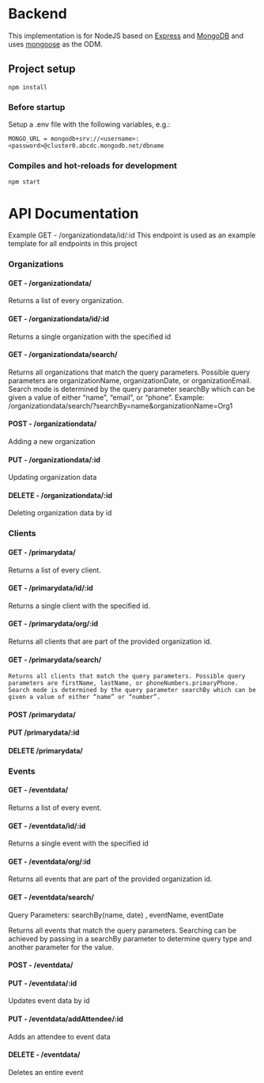 # Backend

This implementation is for NodeJS based on [Express](https://expressjs.com/) and [MongoDB](https://www.mongodb.com/) and uses [mongoose](https://mongoosejs.com/) as the ODM.

## Project setup
```
npm install
```

### Before startup 
Setup a .env file with the following variables, e.g.:

```
MONGO_URL = mongodb+srv://<username>:<password>@cluster0.abcdc.mongodb.net/dbname
```

### Compiles and hot-reloads for development
```
npm start
```



# API Documentation
Example
GET - /organizationdata/id/:id
This endpoint is used as an example template for all endpoints in this project

### Organizations
#### GET - /organizationdata/
Returns a list of every organization.

#### GET - /organizationdata/id/:id
Returns a single organization with the specified id

#### GET - /organizationdata/search/
Returns all organizations that match the query parameters. Possible query parameters are organizationName, organizationDate, or organizationEmail. Search mode is determined by the query parameter searchBy which can be given a value of either “name”, “email”, or “phone”.
Example: /organizationdata/search/?searchBy=name&organizationName=Org1

#### POST - /organizationdata/
Adding a new organization 


#### PUT - /organizationdata/:id
Updating organization data

#### DELETE - /organizationdata/:id
Deleting organization data by id


### Clients
#### GET - /primarydata/
Returns a list of every client.
#### GET - /primarydata/id/:id
Returns a single client with the specified id.
#### GET - /primarydata/org/:id
Returns all clients that are part of the provided organization id.
#### GET - /primarydata/search/
	Returns all clients that match the query parameters. Possible query parameters are firstName, lastName, or phoneNumbers.primaryPhone. Search mode is determined by the query parameter searchBy which can be given a value of either “name” or “number”.

#### POST /primarydata/

#### PUT /primarydata/:id
#### DELETE /primarydata/



### Events
#### GET - /eventdata/
Returns a list of every event.
#### GET - /eventdata/id/:id
Returns a single event with the specified id
#### GET - /eventdata/org/:id
Returns all events that are part of the provided organization id.


#### GET - /eventdata/search/
Query Parameters: searchBy(name, date) , eventName, eventDate


Returns all events that match the query parameters. Searching can be achieved by passing in a searchBy parameter to determine query type and another parameter for the value. 

#### POST - /eventdata/

#### PUT - /eventdata/:id
Updates event data by id
#### PUT - /eventdata/addAttendee/:id
Adds an attendee to event data
#### DELETE - /eventdata/
Deletes an entire event
